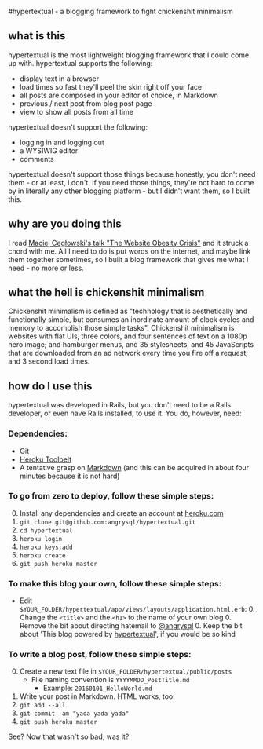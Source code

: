 #hypertextual - a blogging framework to fight chickenshit minimalism

## what is this
hypertextual is the most lightweight blogging framework that I could come up with. hypertextual supports the following:

* display text in a browser
* load times so fast they'll peel the skin right off your face
* all posts are composed in your editor of choice, in Markdown
* previous / next post from blog post page
* view to show all posts from all time

hypertextual doesn't support the following:

* logging in and logging out
* a WYSIWIG editor
* comments

hypertextual doesn't support those things because honestly, you don't need them - or at least, I don't. If you need those things, they're not hard to come by in literally any other blogging platform - but I didn't want them, so I built this.

## why are you doing this
I read [Maciej Cegłowski's talk "The Website Obesity Crisis"](http://idlewords.com/talks/website_obesity.htm) and it struck a chord with me. All I need to do is put words on the internet, and maybe link them together sometimes, so I built a blog framework that gives me what I need  - no more or less.

## what the hell is chickenshit minimalism
Chickenshit minimalism is defined as "technology that is aesthetically and functionally simple, but consumes an inordinate amount of clock cycles and memory to accomplish those simple tasks". Chickenshit minimalism is websites with flat UIs, three colors, and four sentences of text on a 1080p hero image; and hamburger menus, and 35 stylesheets, and 45 JavaScripts that are downloaded from an ad network every time you fire off a request; and 3 second load times.

## how do I use this
hypertextual was developed in Rails, but you don't need to be a Rails developer, or even have Rails installed, to use it. You do, however, need:

### Dependencies:

* Git
* [Heroku Toolbelt](https://toolbelt.heroku.com/)
* A tentative grasp on [Markdown](https://daringfireball.net/projects/markdown/) (and this can be acquired in about four minutes because it is not hard)

### To go from zero to deploy, follow these simple steps:

0. Install any dependencies and create an account at [heroku.com](http://heroku.com)
0. `git clone git@github.com:angrysql/hypertextual.git`
0. `cd hypertextual`
0. `heroku login`
0. `heroku keys:add`
0. `heroku create`
0. `git push heroku master`

### To make this blog your own, follow these simple steps:

* Edit `$YOUR_FOLDER/hypertextual/app/views/layouts/application.html.erb`:
	0. Change the `<title>` and the `<h1>` to the name of your own blog
	0. Remove the bit about directing hatemail to [@angrysql](twitter.com/angrysql)
	0. Keep the bit about 'This blog powered by [hypertextual](github.com/angrysql/hypertextual)', if you would be so kind

### To write a blog post, follow these simple steps:

0. Create a new text file in `$YOUR_FOLDER/hypertextual/public/posts`
	* File naming convention is `YYYYMMDD_PostTitle.md`
		* Example: `20160101_HelloWorld.md`
0. Write your post in Markdown. HTML works, too.
0. `git add --all`
0. `git commit -am "yada yada yada"`
0. `git push heroku master`

See? Now that wasn't so bad, was it?
